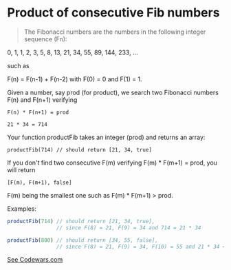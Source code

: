 # Product of consecutive Fib numbers

> The Fibonacci numbers are the numbers in the following integer sequence (Fn):

0, 1, 1, 2, 3, 5, 8, 13, 21, 34, 55, 89, 144, 233, ...

such as

F(n) = F(n-1) + F(n-2) with F(0) = 0 and F(1) = 1.

Given a number, say prod (for product), we search two Fibonacci numbers F(n) and F(n+1) verifying

`F(n) * F(n+1) = prod`

`21 * 34 = 714`

Your function productFib takes an integer (prod) and returns an array:

`productFib(714) // should return [21, 34, true]`

If you don't find two consecutive F(m) verifying F(m) * F(m+1) = prod, you will return

`[F(m), F(m+1), false]`

F(m) being the smallest one such as F(m) * F(m+1) > prod.

Examples:

```javascript
productFib(714) // should return [21, 34, true],
                // since F(8) = 21, F(9) = 34 and 714 = 21 * 34

productFib(800) // should return [34, 55, false],
                // since F(8) = 21, F(9) = 34, F(10) = 55 and 21 * 34 < 800 < 34 * 55
```

[See Codewars.com](https://www.codewars.com/kata/product-of-consecutive-fib-numbers/javascript)